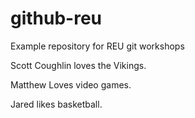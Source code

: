 # github-reu
Example repository for REU git workshops

Scott Coughlin loves the Vikings.

Matthew Loves video games.

Jared likes basketball.
